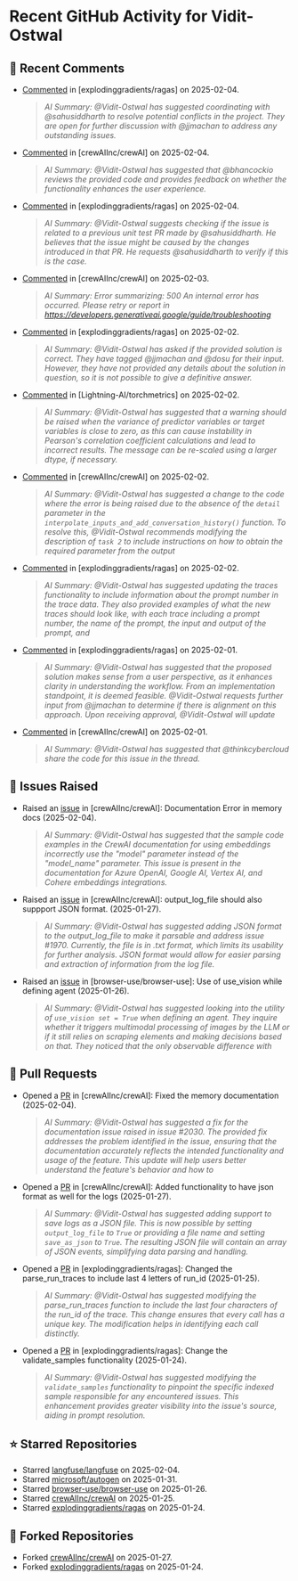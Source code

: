 # Recent GitHub Activity for Vidit-Ostwal

## 💬 Recent Comments
- [Commented](https://github.com/explodinggradients/ragas/pull/1880#issuecomment-2634875873) in [explodinggradients/ragas] on 2025-02-04.
  > *AI Summary: @Vidit-Ostwal has suggested coordinating with @sahusiddharth to resolve potential conflicts in the project. They are open for further discussion with @jjmachan to address any outstanding issues.*
- [Commented](https://github.com/crewAIInc/crewAI/pull/1985#issuecomment-2634692022) in [crewAIInc/crewAI] on 2025-02-04.
  > *AI Summary: @Vidit-Ostwal has suggested that @bhancockio reviews the provided code and provides feedback on whether the functionality enhances the user experience.*
- [Commented](https://github.com/explodinggradients/ragas/pull/1880#issuecomment-2634530854) in [explodinggradients/ragas] on 2025-02-04.
  > *AI Summary: @Vidit-Ostwal suggests checking if the issue is related to a previous unit test PR made by @sahusiddharth. He believes that the issue might be caused by the changes introduced in that PR. He requests @sahusiddharth to verify if this is the case.*
- [Commented](https://github.com/crewAIInc/crewAI/issues/2025#issuecomment-2631615412) in [crewAIInc/crewAI] on 2025-02-03.
  > *AI Summary: Error summarizing: 500 An internal error has occurred. Please retry or report in https://developers.generativeai.google/guide/troubleshooting*
- [Commented](https://github.com/explodinggradients/ragas/issues/1868#issuecomment-2629482947) in [explodinggradients/ragas] on 2025-02-02.
  > *AI Summary: @Vidit-Ostwal has asked if the provided solution is correct. They have tagged @jjmachan and @dosu for their input. However, they have not provided any details about the solution in question, so it is not possible to give a definitive answer.*
- [Commented](https://github.com/Lightning-AI/torchmetrics/issues/2920#issuecomment-2629456251) in [Lightning-AI/torchmetrics] on 2025-02-02.
  > *AI Summary: @Vidit-Ostwal has suggested that a warning should be raised when the variance of predictor variables or target variables is close to zero, as this can cause instability in Pearson's correlation coefficient calculations and lead to incorrect results. The message can be re-scaled using a larger dtype, if necessary.*
- [Commented](https://github.com/crewAIInc/crewAI/issues/1977#issuecomment-2629395843) in [crewAIInc/crewAI] on 2025-02-02.
  > *AI Summary: @Vidit-Ostwal has suggested a change to the code where the error is being raised due to the absence of the `detail` parameter in the `interpolate_inputs_and_add_conversation_history()` function. To resolve this, @Vidit-Ostwal recommends modifying the description of `task 2` to include instructions on how to obtain the required parameter from the output*
- [Commented](https://github.com/explodinggradients/ragas/pull/1880#issuecomment-2629385607) in [explodinggradients/ragas] on 2025-02-02.
  > *AI Summary: @Vidit-Ostwal has suggested updating the traces functionality to include information about the prompt number in the trace data. They also provided examples of what the new traces should look like, with each trace including a prompt number, the name of the prompt, the input and output of the prompt, and*
- [Commented](https://github.com/explodinggradients/ragas/issues/1871#issuecomment-2628965465) in [explodinggradients/ragas] on 2025-02-01.
  > *AI Summary: @Vidit-Ostwal has suggested that the proposed solution makes sense from a user perspective, as it enhances clarity in understanding the workflow. From an implementation standpoint, it is deemed feasible. @Vidit-Ostwal requests further input from @jjmachan to determine if there is alignment on this approach. Upon receiving approval, @Vidit-Ostwal will update*
- [Commented](https://github.com/crewAIInc/crewAI/issues/2015#issuecomment-2628794304) in [crewAIInc/crewAI] on 2025-02-01.
  > *AI Summary: @Vidit-Ostwal has suggested that @thinkcybercloud share the code for this issue in the thread.*

## 🐛 Issues Raised
- Raised an [issue](https://github.com/crewAIInc/crewAI/issues/2030) in [crewAIInc/crewAI]: Documentation Error in memory docs (2025-02-04).
  > *AI Summary: @Vidit-Ostwal has suggested that the sample code examples in the CrewAI documentation for using embeddings incorrectly use the "model" parameter instead of the "model_name" parameter. This issue is present in the documentation for Azure OpenAI, Google AI, Vertex AI, and Cohere embeddings integrations.*
- Raised an [issue](https://github.com/crewAIInc/crewAI/issues/1984) in [crewAIInc/crewAI]: output_log_file should also suppport JSON format. (2025-01-27).
  > *AI Summary: @Vidit-Ostwal has suggested adding JSON format to the output_log_file to make it parsable and address issue #1970. Currently, the file is in .txt format, which limits its usability for further analysis. JSON format would allow for easier parsing and extraction of information from the log file.*
- Raised an [issue](https://github.com/browser-use/browser-use/issues/407) in [browser-use/browser-use]: Use of use_vision while defining agent (2025-01-26).
  > *AI Summary: @Vidit-Ostwal has suggested looking into the utility of `use_vision set = True` when defining an agent. They inquire whether it triggers multimodal processing of images by the LLM or if it still relies on scraping elements and making decisions based on that. They noticed that the only observable difference with*

## 🚀 Pull Requests
- Opened a [PR](https://github.com/crewAIInc/crewAI/pull/2031) in [crewAIInc/crewAI]: Fixed the memory documentation (2025-02-04).
  > *AI Summary: @Vidit-Ostwal has suggested a fix for the documentation issue raised in issue #2030. The provided fix addresses the problem identified in the issue, ensuring that the documentation accurately reflects the intended functionality and usage of the feature. This update will help users better understand the feature's behavior and how to*
- Opened a [PR](https://github.com/crewAIInc/crewAI/pull/1985) in [crewAIInc/crewAI]: Added functionality to have json format as well for the logs (2025-01-27).
  > *AI Summary: @Vidit-Ostwal has suggested adding support to save logs as a JSON file. This is now possible by setting `output_log_file` to `True` or providing a file name and setting `save_as_json` to `True`. The resulting JSON file will contain an array of JSON events, simplifying data parsing and handling.*
- Opened a [PR](https://github.com/explodinggradients/ragas/pull/1880) in [explodinggradients/ragas]: Changed the parse_run_traces to include last 4 letters of run_id (2025-01-25).
  > *AI Summary: @Vidit-Ostwal has suggested modifying the parse_run_traces function to include the last four characters of the run_id of the trace. This change ensures that every call has a unique key. The modification helps in identifying each call distinctly.*
- Opened a [PR](https://github.com/explodinggradients/ragas/pull/1879) in [explodinggradients/ragas]: Change the validate_samples functionality (2025-01-24).
  > *AI Summary: @Vidit-Ostwal has suggested modifying the `validate_samples` functionality to pinpoint the specific indexed sample responsible for any encountered issues. This enhancement provides greater visibility into the issue's source, aiding in prompt resolution.*

## ⭐ Starred Repositories
- Starred [langfuse/langfuse](https://github.com/langfuse/langfuse) on 2025-02-04.
- Starred [microsoft/autogen](https://github.com/microsoft/autogen) on 2025-01-31.
- Starred [browser-use/browser-use](https://github.com/browser-use/browser-use) on 2025-01-26.
- Starred [crewAIInc/crewAI](https://github.com/crewAIInc/crewAI) on 2025-01-25.
- Starred [explodinggradients/ragas](https://github.com/explodinggradients/ragas) on 2025-01-24.

## 🍴 Forked Repositories
- Forked [crewAIInc/crewAI](https://github.com/Vidit-Ostwal/crewAI) on 2025-01-27.
- Forked [explodinggradients/ragas](https://github.com/Vidit-Ostwal/ragas) on 2025-01-24.
